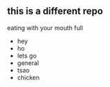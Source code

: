 ## __this is a different repo__<br>
eating with your mouth full
* hey
* ho
* lets go
* general
* tsao
* chicken

